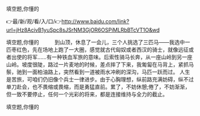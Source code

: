 填空题,你懂的

👉最/新/观/看/入/口/👉http://www.baidu.com/link?url=jHz8AcivB1yuSpc8sJSrNM3GjOR6OSPiMLRbBTcVT1O&wd

填空题,你懂的　　　到山顶，休息了一会儿，三个人挑选了三匹马——我选中一匹枣红色，先在场地上跑了一大圈，感觉就古代匈奴或者西汉的骑士，就像远征或者出使的将军……有一种铁血军旅的意味。后索性骑马长奔，从一座山岭到另一座山岭。坡度很陡，路过一片麦地的时候，差点摔了下来，我匍匐在马背上，紧抓马鬃，驰到一面柏油路上，突然看到一道被雨水冲刷的深沟，马匹一跃而过。
人生是苦旅，可咱们仍旧像个兵士一律进步。由于心胸理想，纵前路充满妨碍，纵不过单刀赴会，也不畏缩或畏缩，而是勇猛直前。累了，不妨休憩;倦了，不妨渐渐，但一致不要停止，任何一个光彩的将来，都是连接维持与全力的截止。


填空题,你懂的
